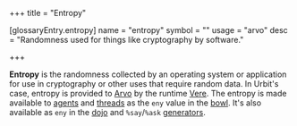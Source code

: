 +++
title = "Entropy"

[glossaryEntry.entropy]
name = "entropy"
symbol = ""
usage = "arvo"
desc = "Randomness used for things like cryptography by software."

+++

**Entropy** is the randomness collected by an operating system or application for use in cryptography or other uses that require random data. In Urbit's case, entropy is provided to [Arvo](/glossary/arvo) by the runtime [Vere](/glossary/vere). The entropy is made available to [agents](/glossary/agent) and [threads](/glossary/thread) as the `eny` value in the [bowl](/glossary/bowl). It's also available as `eny` in the [dojo](/glossary/dojo) and `%say`/`%ask` [generators](/glossary/generator).

